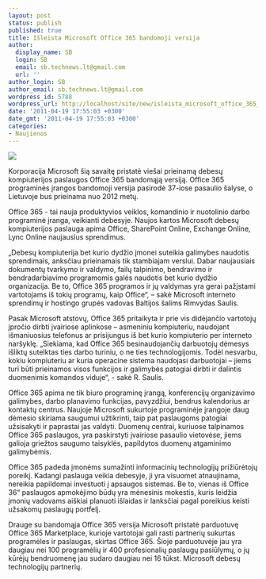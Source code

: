 ```yaml
---
layout: post
status: publish
published: true
title: Išleista Microsoft Office 365 bandomoji versija
author:
  display_name: SB
  login: SB
  email: sb.technews.lt@gmail.com
  url: ''
author_login: SB
author_email: sb.technews.lt@gmail.com
wordpress_id: 5788
wordpress_url: http://localhost/site/new/isleista_microsoft_office_365_bandomoji_versija/
date: '2011-04-19 17:55:03 +0300'
date_gmt: '2011-04-19 17:55:03 +0300'
categories:
- Naujienos
---
```

<div class="imgright"><img src="http://technews.lt/upload/ms-office-logo.jpg"  /></div>
<p>Korporacija Microsoft šią savaitę pristatė viešai prieinamą debesų kompiuterijos paslaugos Office 365 bandomąją versiją. Office 365 programinės įrangos bandomoji versija pasirodė 37-iose pasaulio šalyse, o Lietuvoje bus prieinama nuo 2012 metų.</p>
<p>Office 365 - tai nauja produktyvios veiklos, komandinio ir nuotolinio darbo programinė įranga, veikianti debesyje. Naujos kartos Microsoft debesų kompiuterijos paslauga apima Office, SharePoint Online, Exchange Online, Lync Online naujausius sprendimus. </p>
<p>„Debesų kompiuterija bet kurio dydžio įmonei suteikia galimybes naudotis sprendimais, anksčiau prieinamais tik stambiajam verslui. Dabar naujausiais dokumentų tvarkymo ir valdymo, failų talpinimo, bendravimo ir bendradarbiavimo programomis galės naudotis bet kurio dydžio organizacija. Be to, Office 365 programos ir jų valdymas yra gerai pažįstami vartotojams iš tokių programų, kaip Office“, – sakė Microsoft interneto sprendimų ir hostingo grupės vadovas Baltijos šalims Rimvydas Saulis.</p>
<p>Pasak Microsoft atstovų, Office 365 pritaikyta ir prie vis didėjančio vartotojų įpročio dirbti įvairiose aplinkose – asmeniniu kompiuteriu, naudojant išmaniuosius telefonus ar prisijungus iš bet kurio kompiuterio per interneto naršyklę. „Siekiama, kad Office 365 besinaudojančių darbuotojų dėmesys išliktų sutelktas ties darbo turiniu, o ne ties technologijomis. Todėl nesvarbu, kokiu kompiuteriu ar kuria operacine sistema naudojasi darbuotojai – jiems turi būti prieinamos visos funkcijos ir galimybės patogiai dirbti ir dalintis duomenimis komandos viduje“, - sakė R. Saulis.</p>
<p>Office 365 apima ne tik biuro programinę įrangą, konferencijų organizavimo galimybes, darbo planavimo funkcijas, pavyzdžiui, bendrus kalendorius ar kontaktų centrus. Naujoje Microsoft sukurtoje programinėje įrangoje daug dėmesio skiriama saugumui užtikrinti, taip pat paslaugoms patogiai užsisakyti ir paprastai jas valdyti. Duomenų centrai, kuriuose talpinamos Office 365 paslaugos, yra paskirstyti įvairiose pasaulio vietovėse, jiems galioja griežtos saugumo taisyklės, papildytos duomenų atgaminimo galimybėmis. </p>
<p>Office 365 padeda įmonėms sumažinti informacinių technologijų prižiūrėtojų poreikį. Kadangi paslauga veikia debesyje, ji yra visuomet atnaujinama, nereikia papildomai investuoti į apsaugos sistemas. Be to, vienas iš Office 36“ paslaugos apmokėjimo būdų yra mėnesinis mokestis, kuris leidžia įmonių vadovams aiškiai planuoti išlaidas ir lanksčiai pagal poreikius keisti užsakomų paslaugų portfelį. </p>
<p>Drauge su bandomąja Office 365 versija Microsoft pristatė parduotuvę Office 365 Marketplace, kurioje vartotojai gali rasti partnerių sukurtas programėles ir paslaugas, skirtas Office 365. Šioje parduotuvėje jau yra daugiau nei 100 programėlių ir 400 profesionalių paslaugų pasiūlymų, o jų kūrėjų bendruomenę jau sudaro daugiau nei 16 tūkst. Microsoft debesų technologijų partnerių.<br /></p>
